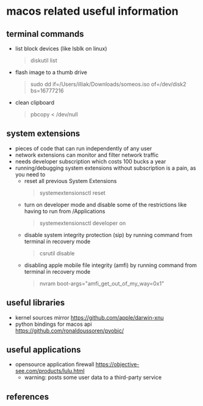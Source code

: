 # macos related useful information

## terminal commands

- list block devices (like lsblk on linux)
  > diskutil list

- flash image to a thumb drive
  > sudo dd if=/Users/illiak/Downloads/someos.iso of=/dev/disk2 bs=16777216

- clean clipboard 
  > pbcopy < /dev/null

## system extensions

- pieces of code that can run independently of any user
- network extensions can monitor and filter network traffic
- needs developer subscription which costs 100 bucks a year
- running/debugging system extensions without subscription is a pain, as you need to
  - reset all previous System Extensions
    > systemextensionsctl reset
  - turn on developer mode and disable some of the restrictions like having to run from /Applications
    > systemextensionsctl developer on
  - disable system integrity protection (sip) by running command from terminal in recovery mode
    > csrutil disable
  - disabling apple mobile file integrity (amfi) by running command from terminal in recovery mode
    > nvram boot-args="amfi_get_out_of_my_way=0x1"



## useful libraries

- kernel sources mirror https://github.com/apple/darwin-xnu
- python bindings for macos api https://github.com/ronaldoussoren/pyobjc/


## useful applications

- opensource application firewall https://objective-see.com/products/lulu.html
  - warning: posts some user data to a third-party service


## references

[^1]: https://stackoverflow.com/questions/60674561/how-to-run-un-signed-system-extensions-in-osx-catalina
